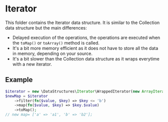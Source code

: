 # Iterator

This folder contains the Iterator data structure. It is similar to the Collection data structure but the main differences:
* Delayed execution of the operations, the operations are executed when the `toMap()` or `toArray()` method is called.
* It's a bit more memory efficient as it does not have to store all the data in memory, depending on your source.
* It's a bit slower than the Collection data structure as it wraps everytime with a new iterator.


## Example
    
```php
$iterator = new \DataStructures\Iterator\WrappedIterator(new ArrayIterator(['a'=>1,'b'=>2,'c'=>3]));
$newMap = $iterator
    ->filter(fn($value, $key) => $key <= 'b')
    ->map(fn($value, $key) => $key.$value)
    ->toMap();
// new map= ['a' => 'a1', 'b' => 'b2'];
```
